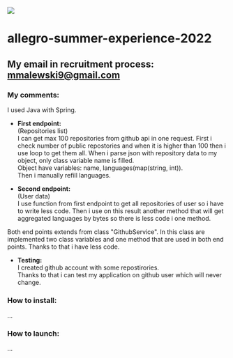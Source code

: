 ![](https://github.com/marcelmalewski/allegro-summer-experience-2022/workflows/maven.yml/badge.svg)
# allegro-summer-experience-2022
My email in recruitment process: mmalewski9@gmail.com
---
### My comments:
I used Java with Spring.

* **First endpoint:**  
  (Repositories list)  
  I can get max 100 repositories from github api in one request.
  First i check number of public repostories and when it is higher than 100 then i use loop to get them all.
  When i parse json with repository data to my object, only class variable name is filled.  
  Object have variables: name, languages(map(string, int)).  
  Then i manually refill languages.
  
* **Second endpoint:**  
  (User data)  
  I use function from first endpoint to get all repositories of user so i have to write less code.
  Then i use on this result another method that will get aggregated languages by bytes so there is less code i one method.

Both end points extends from class "GithubService".
In this class are implemented two class variables and one method that are used in both end points.
Thanks to that i have less code.  

* **Testing:**  
  I created github account with some repostirories.  
  Thanks to that i can test my application on github user which will never change.  

### How to install:
...

### How to launch:
...

